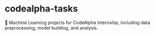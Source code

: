 # codealpha-tasks
🚀 Machine Learning projects for CodeAlpha internship, including data preprocessing, model building, and analysis.
